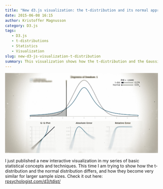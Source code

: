 ```yaml
---
title: "New d3.js visualization: the t-distribution and its normal approximation"
date: 2015-06-08 16:15
author: Kristoffer Magnusson
category: D3.js
tags: 
   - D3.js
   - t-distributions
   - Statistics
   - Visualization
slug: new-d3-js-visualization-t-distribution
summary: This visualization shows how the t-distribution and the Gaussian (normal) distribution approaches each other when sample size increases.
---
```


![Understanding the t-distribution. By Kristoffer Magnusson](./img/t-dist-fb.jpg)

I just published a new interactive visualization in my series of basic statistical concepts and techniques. This time I am trying to show how the t-distribution and the normal distribution differs, and how they become very similar for larger sample sizes. Check it out here: [rpsychologist.com/d3/tdist/](http://rpsychologist.com/d3/tdist/)




